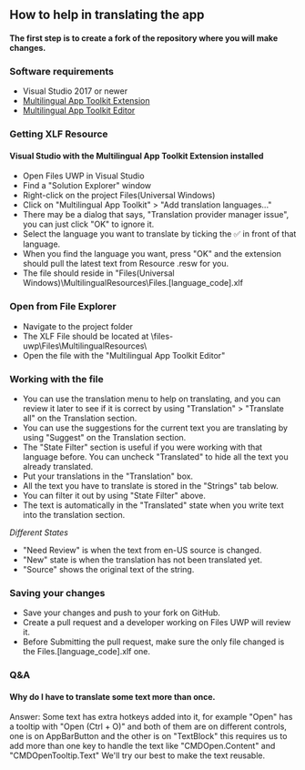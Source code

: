 ## How to help in translating the app

#### The first step is to create a fork of the repository where you will make changes.
### Software requirements
- Visual Studio 2017 or newer
- [Multilingual App Toolkit Extension](https://marketplace.visualstudio.com/items?itemName=MultilingualAppToolkit.MultilingualAppToolkit-18308)
- [Multilingual App Toolkit Editor](https://developer.microsoft.com/en-us/windows/develop/multilingual-app-toolkit)

### Getting XLF Resource
#### Visual Studio with the Multilingual App Toolkit Extension installed
- Open Files UWP in Visual Studio
- Find a "Solution Explorer" window
- Right-click on the project Files(Universal Windows)
- Click on "Multilingual App Toolkit" > "Add translation languages..."
- There may be a dialog that says, "Translation provider manager issue", you can just click "OK" to ignore it.
- Select the language you want to translate by ticking the ✅ in front of that language.
- When you find the language you want, press "OK" and the extension should pull the latest text from Resource .resw for you.
- The file should reside in "Files(Universal Windows)\MultilingualResources\Files.[language_code].xlf

### Open from File Explorer
- Navigate to the project folder
- The XLF File should be located at \files-uwp\Files\MultilingualResources\
- Open the file with the "Multilingual App Toolkit Editor"

### Working with the file
- You can use the translation menu to help on translating, and you can review it later to see if it is correct by using "Translation" > "Translate all" on the Translation section.
- You can use the suggestions for the current text you are translating by using "Suggest" on the Translation section.
- The "State Filter" section is useful if you were working with that language before. You can uncheck "Translated" to hide all the text you already translated.
- Put your translations in the "Translation" box.
- All the text you have to translate is stored in the "Strings" tab below.
- You can filter it out by using "State Filter" above.
- The text is automatically in the "Translated" state when you write text into the translation section.

*Different States*

- "Need Review" is when the text from en-US source is changed.
- "New" state is when the translation has not been translated yet.
- "Source" shows the original text of the string. 

### Saving your changes
- Save your changes and push to your fork on GitHub.
- Create a pull request and a developer working on Files UWP will review it.
- Before Submitting the pull request, make sure the only file changed is the Files.[language_code].xlf one.

### Q&A
#### Why do I have to translate some text more than once.
Answer: Some text has extra hotkeys added into it, for example "Open" has a tooltip with "Open (Ctrl + O)" and both of them are on different controls, one is on AppBarButton and the other is on "TextBlock" this requires us to add more than one key to handle the text like "CMDOpen.Content" and "CMDOpenTooltip.Text" We'll try our best to make the text reusable.
